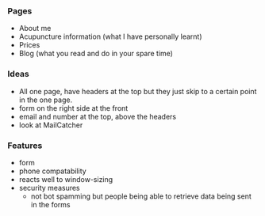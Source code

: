 ### Pages
- About me
- Acupuncture information (what I have personally learnt)
- Prices
- Blog (what you read and do in your spare time)

### Ideas
- All one page, have headers at the top but they just skip to a certain point in the one page.
- form on the right side at the front
- email and number at the top, above the headers
- look at MailCatcher 

### Features
- form
- phone compatability
- reacts well to window-sizing
- security measures
    - not bot spamming but people being able to retrieve data being sent in the forms
